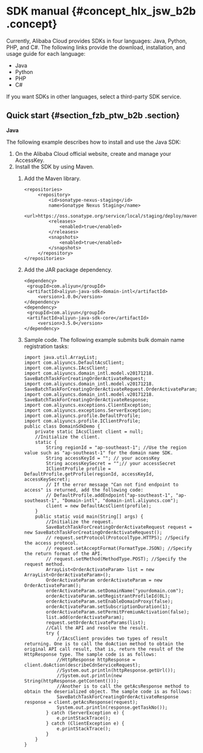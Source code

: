 # SDK manual {#concept_hlx_jsw_b2b .concept}

Currently, Alibaba Cloud provides SDKs in four languages: Java, Python, PHP, and C\#. The following links provide the download, installation, and usage guide for each language:

-   Java
-   Python
-   PHP
-   C\#

If you want SDKs in other languages, select a third-party SDK service.

## Quick start {#section_fzb_ptw_b2b .section}

**Java**

The following example describes how to install and use the Java SDK:

1.  On the Alibaba Cloud official website, create and manage your AccessKey.
2.  Install the SDK by using Maven.
    1.  Add the Maven library.

        ```
        <repositories>
             <repository>
                 <id>sonatype-nexus-staging</id>
                 name>Sonatype Nexus Staging</name>
                 <url>https://oss.sonatype.org/service/local/staging/deploy/maven2/</url>
                 <releases>
                     <enabled>true</enabled>
                 </releases>
                 <snapshots>
                     <enabled>true</enabled>
                 </snapshots>
             </repository>
        </repositories>
        ```

    2.  Add the JAR package dependency.

        ```
        <dependency>
         <groupId>com.aliyun</groupId>
         <artifactId>aliyun-java-sdk-domain-intl</artifactId>
             <version>1.0.0</version>
        </dependency>
        <dependency>
         <groupId>com.aliyun</groupId>
         <artifactId>aliyun-java-sdk-core</artifactId>
             <version>3.5.0</version>
        </dependency>
        ```

    3.  Sample code. The following example submits bulk domain name registration tasks:

        ```
        import java.util.ArrayList;
        import com.aliyuncs.DefaultAcsClient;
        import com.aliyuncs.IAcsClient;
        import com.aliyuncs.domain_intl.model.v20171218. SaveBatchTaskForCreatingOrderActivateRequest;
        import com.aliyuncs.domain_intl.model.v20171218. SaveBatchTaskForCreatingOrderActivateRequest.OrderActivateParam;
        import com.aliyuncs.domain_intl.model.v20171218. SaveBatchTaskForCreatingOrderActivateResponse;
        import com.aliyuncs.exceptions.ClientException;
        import com.aliyuncs.exceptions.ServerException;
        import com.aliyuncs.profile.DefaultProfile;
        import com.aliyuncs.profile.IClientProfile;
        public class DomainSdkDemo {
            private static IAcsClient client = null;
            //Initialize the client.
            static {
                String regionId = "ap-southeast-1"; //Use the region value such as "ap-southeast-1" for the domain name SDK.
                String accessKeyId = ""; // your accessKey
                String accessKeySecret = "";// your accessSecret
                IClientProfile profile = DefaultProfile.getProfile(regionId, accessKeyId, accessKeySecret);
                // If the error message "Can not find endpoint to access" is returned, add the following code:
                // DefaultProfile.addEndpoint("ap-southeast-1", "ap-southeast-1", "Domain-intl", "domain-intl.aliyuncs.com");
                client = new DefaultAcsClient(profile);
            }
            public static void main(String[] args) {
                //Initialize the request.
                SaveBatchTaskForCreatingOrderActivateRequest request = new SaveBatchTaskForCreatingOrderActivateRequest();
                // request.setProtocol(ProtocolType.HTTPS); //Specify the access protocol.
                // request.setAcceptFormat(FormatType.JSON); //Specify the return format of the API.
                // request.setMethod(MethodType.POST); //Specify the request method.
                ArrayList<OrderActivateParam> list = new ArrayList<OrderActivateParam>();
                OrderActivateParam orderActivateParam = new OrderActivateParam();
                orderActivateParam.setDomainName("yourdomain.com");
                orderActivateParam.setRegistrantProfileId(0L);
                orderActivateParam.setEnableDomainProxy(false);
                orderActivateParam.setSubscriptionDuration(1);
                orderActivateParam.setPermitPremiumActivation(false);
                list.add(orderActivateParam);
                request.setOrderActivateParams(list);
                //Call the API and resolve the result.
                try {
                    //IAcsClient provides two types of result returning. One is to call the doAction method to obtain the original API call result, that is, return the result of the HttpResponse type. The sample code is as follows:
                    //HttpResponse httpResponse = client.doAction(describeCdnServiceRequest);
                    //System.out.println(httpResponse.getUrl());
                    //System.out.println(new String(httpResponse.getContent()));
                    //Another is to call the getAcsResponse method to obtain the deserialized object. The sample code is as follows:
                    SaveBatchTaskForCreatingOrderActivateResponse response = client.getAcsResponse(request);
                    System.out.println(response.getTaskNo());
                } catch (ServerException e) {
                    e.printStackTrace();
                } catch (ClientException e) {
                    e.printStackTrace();
                }
            }
        }
        ```


